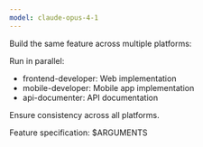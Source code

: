 ```yaml
---
model: claude-opus-4-1
---
```


Build the same feature across multiple platforms:

Run in parallel:
- frontend-developer: Web implementation
- mobile-developer: Mobile app implementation
- api-documenter: API documentation

Ensure consistency across all platforms.

Feature specification: $ARGUMENTS
